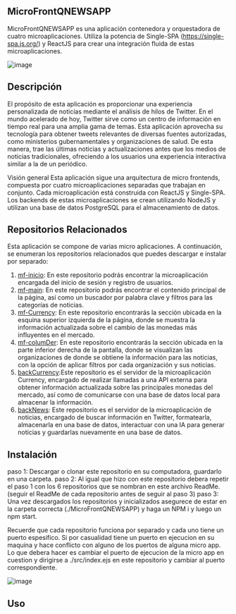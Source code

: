 ## MicroFrontQNEWSAPP

MicroFrontQNEWSAPP es una aplicación contenedora y orquestadora de cuatro microaplicaciones. Utiliza la potencia de Single-SPA (https://single-spa.js.org/) y ReactJS para crear una integración fluida de estas microaplicaciones.

![image](https://github.com/DarioMarcuzzi/MicroFrontQNEWSAPP/assets/97201734/96812646-7892-412f-9486-379d6330e9b6)

## Descripción
El propósito de esta aplicación es proporcionar una experiencia personalizada de noticias mediante el análisis de hilos de Twitter. En el mundo acelerado de hoy, Twitter sirve como un centro de información en tiempo real para una amplia gama de temas. Esta aplicación aprovecha su tecnología para obtener tweets relevantes de diversas fuentes autorizadas, como ministerios gubernamentales y organizaciones de salud. De esta manera, trae las últimas noticias y actualizaciones antes que los medios de noticias tradicionales, ofreciendo a los usuarios una experiencia interactiva similar a la de un periódico.

Visión general
Esta aplicación sigue una arquitectura de micro frontends, compuesta por cuatro microaplicaciones separadas que trabajan en conjunto. Cada microaplicación está construida con ReactJS y Single-SPA. Los backends de estas microaplicaciones se crean utilizando NodeJS y utilizan una base de datos PostgreSQL para el almacenamiento de datos.

## Repositorios Relacionados

Esta aplicación se compone de varias micro aplicaciones. A continuación, se enumeran los repositorios relacionados que puedes descargar e instalar por separado:

1. [mf-inicio](https://github.com/DarioMarcuzzi/mf-inicio): En este repositorio podrás encontrar la microaplicación encargada del inicio de sesión y registro de usuarios.
2. [mf-main](https://github.com/DarioMarcuzzi/mf-main): En este repositorio podrás encontrar el contenido principal de la página, así como un buscador por palabra clave y filtros para las categorías de noticias.
3. [mf-Currency](https://github.com/DarioMarcuzzi/mf-Currency): En este repositorio encontrarás la sección ubicada en la esquina superior izquierda de la página, donde se muestra la información actualizada sobre el cambio de las monedas más influyentes en el mercado.
4. [mf-columDer](https://github.com/DarioMarcuzzi/mf-columDer):  En este repositorio encontrarás la sección ubicada en la parte inferior derecha de la pantalla, donde se visualizan las organizaciones de donde se obtiene la información para las noticias, con la opción de aplicar filtros por cada organización y sus noticias.
5. [backCurrency](https://github.com/DarioMarcuzzi/backCurrency):Este repositorio es el servidor de la microaplicación Currency, encargado de realizar llamadas a una API externa para obtener información actualizada sobre las principales monedas del mercado, así como de comunicarse con una base de datos local para almacenar la información.
6. [backNews](https://github.com/DarioMarcuzzi/backNews): Este repositorio es el servidor de la microaplicación de noticias, encargado de buscar información en Twitter, formatearla, almacenarla en una base de datos, interactuar con una IA para generar noticias y guardarlas nuevamente en una base de datos.

## Instalación

paso 1: 
Descargar o clonar este repositorio en su computadora, guardarlo en una carpeta. 
paso 2:
Al igual que hizo con este repositorio debera repetir el paso 1 con los 6 repositorios que se nombran en este archivo ReadMe.(seguir el ReadMe de cada repositorio antes de seguir al paso 3)
paso 3:
Una vez descargados los repositorios y inicializados asegurece de estar en la carpeta correcta (./MicroFrontQNEWSAPP) y haga un NPM i y luego un npm start. 

Recuerde que cada repositorio funciona por separado y cada uno tiene un puerto espesifico. Si por casualidad tiene un puerto en ejecucion en su maquina y hace conflicto con alguno de los puertos de alguna micro app. Lo que debera hacer es cambiar el puerto de ejecucion de la micro app en cuestion y dirigirse a ./src/index.ejs en este repositorio y cambiar al puerto correspondiente. 

![image](https://github.com/DarioMarcuzzi/MicroFrontQNEWSAPP/assets/97201734/106453c5-f2fd-4890-a85a-fbc5b382be99)



## Uso


